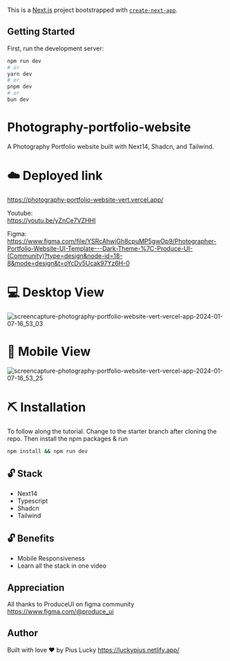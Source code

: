 This is a [Next.js](https://nextjs.org/) project bootstrapped with [`create-next-app`](https://github.com/vercel/next.js/tree/canary/packages/create-next-app).

## Getting Started

First, run the development server:

```bash
npm run dev
# or
yarn dev
# or
pnpm dev
# or
bun dev
```


# Photography-portfolio-website
A  Photography Portfolio website built with Next14, Shadcn, and Tailwind.

# ☁️ Deployed link
https://photography-portfolio-website-vert.vercel.app/

Youtube:  
https://youtu.be/yZnCe7VZHHI

Figma: https://www.figma.com/file/YSRcAhwjGh8cpuMP5gwOp9/Photographer-Portfolio-Website-UI-Template---Dark-Theme-%7C-Produce-UI-(Community)?type=design&node-id=18-8&mode=design&t=oYcDv5Ucak97Yz6H-0

# 💻 Desktop View
![screencapture-photography-portfolio-website-vert-vercel-app-2024-01-07-16_53_03](https://github.com/PiusLucky/photography-portfolio-website/assets/32282934/186e7a3b-f8a0-41cc-afcc-58e8aeb7c966)


# 📱 Mobile View
![screencapture-photography-portfolio-website-vert-vercel-app-2024-01-07-16_53_25](https://github.com/PiusLucky/photography-portfolio-website/assets/32282934/a85fb121-3119-4205-b3f0-70b7e4dc3a31)

# ⛏️ Installation
To follow along the tutorial. Change to the starter branch  after cloning the repo.
Then install the npm packages & run
```bash
npm install && npm run dev
```


## 🔓 Stack
- Next14
- Typescript
- Shadcn
- Tailwind

## 🔓 Benefits
- Mobile Responsiveness
- Learn all the stack in one video

## Appreciation
All thanks to ProduceUI on  figma community
https://www.figma.com/@produce_ui

## Author
Built with love ❤️ by Pius Lucky https://luckypius.netlify.app/

